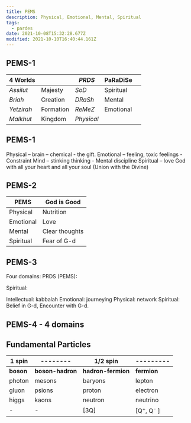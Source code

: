 ```yaml
---
title: PEMS
description: Physical, Emotional, Mental, Spiritual
tags:
  - pardes
date: 2021-10-08T15:32:28.677Z
modified: 2021-10-10T16:40:44.161Z
---
```


## PEMS-1

| 4 Worlds   |           | _PRDS_     | PaRaDiSe  |     |
| ---------- | --------- | ---------- | --------- | --- |
| _Assilut_  | Majesty   | _SoD_      | Spiritual |
| _Briah_    | Creation  | _DRaSh_    | Mental    |
| _Yetzirah_ | Formation | _ReMeZ_    | Emotional |
| _Malkhut_  | Kingdom   | _Physical_ |

## PEMS-1

Physical – brain – chemical - the gift.
Emotional – feeling, toxic feelings - Constraint
Mind – stinking thinking - Mental discipline
Spiritual – love God with all your heart and all your soul (Union with the Divine)

## PEMS-2

| PEMS      | God is Good    |
| --------- | -------------- |
| Physical  | Nutrition      |
| Emotional | Love           |
| Mental    | Clear thoughts |
| Spiritual | Fear of G-d    |

## PEMS-3

Four domains: PRDS (PEMS):

Spiritual:

Intellectual: kabbalah
Emotional: journeying
Physical: network
Spiritual: Belief in G-d, Encounter with G-d.

## PEMS-4 - 4 domains

## Fundamental Particles

| 1 spin    | --------         | 1/2 spin           | ---------                            |
| --------- | ---------------- | ------------------ | ------------------------------------ |
| **boson** | **boson-hadron** | **hadron-fermion** | **fermion**                          |
| photon    | mesons           | baryons            | lepton                               |
| gluon     | psions           | proton             | electron                             |
| higgs     | kaons            | neutron            | neutrino                             |
| -         | -                | [3Q]               | [Q<sup>+</sup>, Q<sup>-&nbsp;</sup>] |
